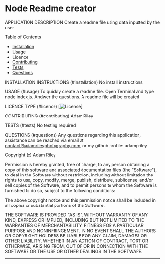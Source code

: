 # 
  
  Node Readme creator
  ===================


  APPLICATION DESCRIPTION
  Create a readme file using data inputted by the user

  Table of Contents
  * [Installation](#installation)
  * [Usage](#usage)
  * [Licence](#licence)
  * [Contributing](#contributing)
  * [Tests](#tests)
  * [Questions](#questions)
  
  INSTALLATION INSTRUCTIONS (#installation)
  No install instructions

  USAGE (#usage)
  To quickly create a readme file. Open Terminal and type node index.js. Andwer the questions. A readme file will be created

  LICENCE TYPE (#licence)
  [![License](https://img.shields.io/badge/License-Apache_2.0-blue.svg)] 

  CONTRIBUTING  (#contributing)
  Adam Riley

  TESTS (#tests)
  No testing required

  QUESTIONS (#questions)
  Any questions regarding this application, assistance can be reached via email at  contact@adamrileyphotography.com, or my github profile: adampriley

 

Copyright (c) Adam Riley

Permission is hereby granted, free of charge, to any person obtaining a copy
of this software and associated documentation files (the "Software"), to deal
in the Software without restriction, including without limitation the rights
to use, copy, modify, merge, publish, distribute, sublicense, and/or sell
copies of the Software, and to permit persons to whom the Software is
furnished to do so, subject to the following conditions:

The above copyright notice and this permission notice shall be included in all
copies or substantial portions of the Software.

THE SOFTWARE IS PROVIDED "AS IS", WITHOUT WARRANTY OF ANY KIND, EXPRESS OR
IMPLIED, INCLUDING BUT NOT LIMITED TO THE WARRANTIES OF MERCHANTABILITY,
FITNESS FOR A PARTICULAR PURPOSE AND NONINFRINGEMENT. IN NO EVENT SHALL THE
AUTHORS OR COPYRIGHT HOLDERS BE LIABLE FOR ANY CLAIM, DAMAGES OR OTHER
LIABILITY, WHETHER IN AN ACTION OF CONTRACT, TORT OR OTHERWISE, ARISING FROM,
OUT OF OR IN CONNECTION WITH THE SOFTWARE OR THE USE OR OTHER DEALINGS IN THE
SOFTWARE.

---

